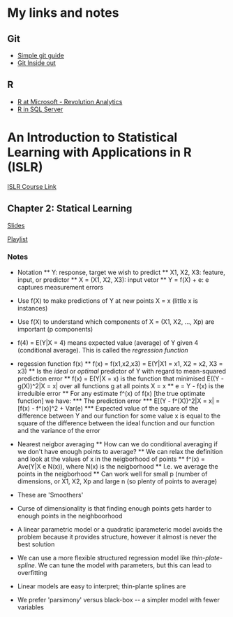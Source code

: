 # My links and notes

## Git

* [Simple git guide](http://rogerdudler.github.io/git-guide/)
* [Git Inside out](https://codewords.recurse.com/issues/two/git-from-the-inside-out)

## R

 * [R at Microsoft - Revolution Analytics](http://blog.revolutionanalytics.com/2015/06/r-at-microsoft.html)
 * [R in SQL Server](http://blog.revolutionanalytics.com/2015/05/r-in-sql-server.html)

# An Introduction to Statistical Learning with Applications in R (ISLR)

[ISLR Course Link](http://www.dataschool.io/15-hours-of-expert-machine-learning-videos/)

## Chapter 2: Statical Learning

[Slides](https://class.stanford.edu/c4x/HumanitiesScience/StatLearning/asset/statistical_learning.pdf)

[Playlist](https://www.youtube.com/playlist?list=PL5-da3qGB5IDvuFPNoSqheihPOQNJpzyy)

### Notes

* Notation
** Y: response, target we wish to predict
** X1, X2, X3: feature, input, or predictor
** X = (X1, X2, X3): input vetor
** Y = f(X) + e: e captures measurement errors

* Use f(X) to make predictions of Y at new points X = x (little x is instances)

* Use f(X) to understand which components of X = (X1, X2, ..., Xp) are important (p components)

* f(4) = E(Y|X = 4) means expected value (average) of Y given 4 (conditional average). This is called the *regression function*

* regession function f(x)
** f(x) = f(x1,x2,x3) = E(Y|X1 = x1, X2 = x2, X3 = x3) 
** Is the *ideal* or *optimal* predictor of Y with regard to mean-squared prediction error
** f(x) = E(Y|X = x) is the function that minimised E((Y - g(X))^2|X = x| over all functions g at all points X = x
** e = Y - f(x) is the irreduible error
** For any estimate f^(x) of f(x) [the true optimate function] we have:
*** The prediction error
*** E[(Y - f^(X))^2|X = x| = [f(x) - f^(x)]^2 + Var(e)
*** Expected value of the square of the difference between Y and our function for some value x is equal to the square of the difference between the ideal function and our function and the variance of the error 

* Nearest neigbor averaging
** How can we do conditional averaging if we don't have enough points to average?
** We can relax the definition and look at the values of x in the neigborhood of points
** f^(x) = Ave(Y|X e N(x)), where N(x) is the neigborhood
** I.e. we average the points in the neigborhood
** Can work well for small p (number of dimensions, or X1, X2, Xp and large n (so plenty of points to average)
* These are 'Smoothers' 

* Curse of dimensionality is that finding enough points gets harder to enough points in the neighboorhood

* A linear parametric model or a quadratic iparameteric model avoids the problem because it provides structure, however it almost is never the best solution

* We can use a more flexible structured regression model like *thin-plate-spline*. We can tune the model with parameters, but this can lead to overfitting

* Linear models are easy to interpret; thin-plante splines are

* We prefer 'parsimony' versus black-box -- a simpler model with fewer variables 



